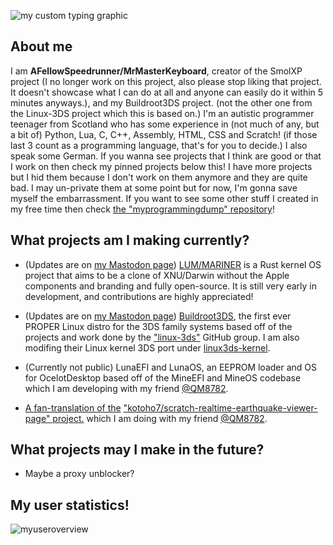 ![my custom typing graphic](https://readme-typing-svg.herokuapp.com/?font=Ubuntu&size=44&duration=2000&pause=1000&color=F3C0FB&repeat=false&random=false&height=70&width=500&lines=Welcome+to+my+profile!)
## About me
I am **AFellowSpeedrunner/MrMasterKeyboard**, creator of the SmolXP project (I no longer work on this project, also please stop liking that project. It doesn't showcase what I can do at all and anyone can easily do it within 5 minutes anyways.), and my Buildroot3DS project. (not the other one from the Linux-3DS project which this is based on.) I'm an autistic programmer teenager from Scotland who has some experience in (not much of any, but a bit of) Python, Lua, C, C++, Assembly, HTML, CSS and Scratch! (if those last 3 count as a programming language, that's for you to decide.) I also speak some German. If you wanna see projects that I think are good or that I work on then check my pinned projects below this! I have more projects but I hid them because I don't work on them anymore and they are quite bad. I may un-private them at some point but for now, I'm gonna save myself the embarrassment. If you want to see some other stuff I created in my free time then check [the "myprogrammingdump" repository](https://github.com/afellowspeedrunner/myprogrammingdump)!

## What projects am I making currently?
- (Updates are on [my Mastodon page](https://mastodon.social/@MrMasterKeyboard)) [LUM/MARINER](https://github.com/AFellowSpeedrunner/LUM-MARINER) is a Rust kernel OS project that aims to be a clone of XNU/Darwin without the Apple components and branding and fully open-source. It is still very early in development, and contributions are highly appreciated!

- (Updates are on [my Mastodon page](https://mastodon.social/@MrMasterKeyboard)) [Buildroot3DS](https://github.com/AFellowSpeedrunner/Buildroot3DS), the first ever PROPER Linux distro for the 3DS family systems based off of the projects and work done by the ["linux-3ds"](https://github.com/linux-3ds) GitHub group. I am also modifing their Linux kernel 3DS port under [linux3ds-kernel](https://github.com/AFellowSpeedrunner/linux3ds-kernel).

- (Currently not public) LunaEFI and LunaOS, an EEPROM loader and OS for OcelotDesktop based off of the MineEFI and MineOS codebase which I am developing with my friend [@QM8782](https://github.com/QM8782).

- [A fan-translation of the](https://github.com/AFellowSpeedrunner/scratch-realtime-earthquake-viewer-page-english) ["kotoho7/scratch-realtime-earthquake-viewer-page" project.](https://github.com/kotoho7/scratch-realtime-earthquake-viewer-page) which I am doing with my friend [@QM8782](https://github.com/QM8782).

## What projects may I make in the future?
- Maybe a proxy unblocker?

## My user statistics!
![myuseroverview](https://github-readme-stats.vercel.app/api?username=afellowspeedrunner&show_icons=true&theme=dark)
